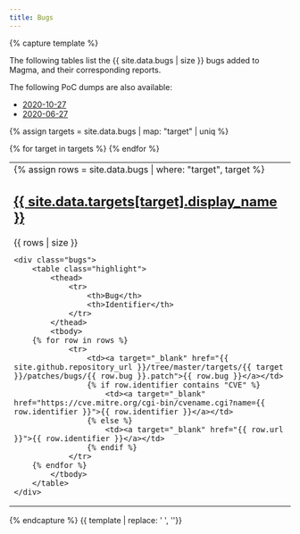 ```yaml
---
title: Bugs
---
```


{% capture template %}

The following tables list the {{ site.data.bugs | size }} bugs added to Magma, and their corresponding reports.

The following PoC dumps are also available:
<ul class="browser-default">
    <li><a href="https://osf.io/resj8/">2020-10-27</a></li>
    <li><a href="https://drive.switch.ch/index.php/s/Uv1UrEA5ecg9NJk/download">2020-06-27</a></li>
</ul>

{% assign targets = site.data.bugs | map: "target" | uniq %}

<table>
<tbody>
{% for target in targets %}
<tr>
<td>
<div>
    {% assign rows = site.data.bugs | where: "target", target %}
    <div class="row valign-wrapper">
        <div class="col s6">
            <h2><a href="{{ site.github.repository_url }}/tree/master/targets/{{ target }}">{{ site.data.targets[target].display_name }}</a></h2>
        </div>
        <div class="col s6">
            <span class="badge new right" data-badge-caption="bugs">{{ rows | size }}</span>
        </div>
    </div>

    <div class="bugs">
        <table class="highlight">
            <thead>
                <tr>
                    <th>Bug</th>
                    <th>Identifier</th>
                </tr>
            </thead>
            <tbody>
        {% for row in rows %}
                <tr>
                    <td><a target="_blank" href="{{ site.github.repository_url }}/tree/master/targets/{{ target }}/patches/bugs/{{ row.bug }}.patch">{{ row.bug }}</a></td>
                    {% if row.identifier contains "CVE" %}
                        <td><a target="_blank" href="https://cve.mitre.org/cgi-bin/cvename.cgi?name={{ row.identifier }}">{{ row.identifier }}</a></td>
                    {% else %}
                        <td><a target="_blank" href="{{ row.url }}">{{ row.identifier }}</a></td>
                    {% endif %}
                </tr>
        {% endfor %}
            </tbody>
        </table>
    </div>
</div>
</td>
</tr>
{% endfor %}
</tbody>
</table>

{% endcapture %}
{{ template | replace: '    ', ''}}
